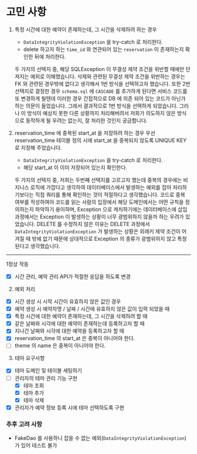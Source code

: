 # 고민 사항

1. 특정 시간에 대한 예약이 존재하는데, 그 시간을 삭제하려 하는 경우
    - `DataIntegrityViolationException` 을 try-catch 로 처리한다.
    - delete 하고자 하는 `time_id` 와 연관되어 있는 `reservation` 이 존재하는지 확인한 뒤에 처리한다.

   두 가지의 선택지 중, 해당 SQLException 이 무결성 제약 조건을 위반할 때에만 던져지는 예외로 이해했습니다.
   삭제와 관련된 무결성 제약 조건을 위반하는 경우는 FK 와 관련된 경우밖에 없다고 생각해서 1번 방식을 선택하고자 했습니다.
   또한 2번 선택지로 결정한 경우 `schema.sql` 에 `CASCADE` 를 추가하게 된다면 서비스 코드를 또 변경하게 될텐데 이러한 경우 간접적으로 DB 에 의존 되어 있는 코드가 아닌가 하는 의문이
   들었습니다.
   그래서 결과적으로 1번 방식을 선택하게 되었습니다. 그러나 이 방식이 예상치 못한 다른 상황까지 처리해버려서 저희가 의도하지 않은 방식으로 동작하게 될 우려는 없는지, 잘 처리한 것인지 궁금합니다.

2. reservation_time 에 중복된 start_at 을 저장하려 하는 경우
   우선 reservation_time 테이블 정의 시에 start_at 을 중복되지 않도록 UNIQUE KEY 로 지정해 주었습니다.
    - `DataIntegrityViolationException` 을 try-catch 로 처리한다.
    - 해당 start_at 이 이미 저장되어 있는지 확인한다.

   두 가지의 선택지 중, 저희는 두번째 선택지를 고르고자 했는데 중복의 경우에는 비지니스 로직에 가깝다고 생각하여 데이터베이스에서 발생하는 예외를 잡아 처리하기보다는 직접 쿼리를 통해 확인하는 것이 적절하다고
   생각했습니다.
   코드로 중복 여부를 작성하여야 코드를 읽는 사람의 입장에서 해당 도메인에서는 어떤 규칙을 정의하는지 파악하기 용이하며, Exception 으로 캐치하기에는 데이터베이스에 삽입 과정에서는 Exception 이
   발생하는 상황이 너무 광범위하지 않을까 하는 우려가 있었습니다. DELETE 를 수정하지 않은 이유는 DELETE 과정에서 `DataIntegrityViolationException` 가 발생하는 상황은 외래키
   제약 조건이 어겨질 때 밖에 없기 때문에 상대적으로 Exception 의 종류가 광범위하지 않고 특정된다고 생각했습니다.

---

1정상 작동

- [x] 시간 관리, 예약 관리 API가 적절한 응답을 하도록 변경

2. 예외 처리

- [x] 시간 생성 시 시작 시간이 유효하지 않은 값인 경우
- [x] 예약 생성 시 예약자명 / 날짜 / 시간에 유효하지 않은 값이 입력 되었을 때
- [x] 특정 시간에 대한 예약이 존재하는데, 그 시간을 삭제하려 할 때
- [x] 같은 날짜와 시각에 대한 예약이 존재하는데 등록하고자 할 때
- [x] 지나간 날짜와 시각에 대한 예약을 등록하고자 할 때
- [x] reservation_time 의 start_at 은 중복이 아니어야 한다.
- [ ] theme 의 name 은 중복이 아니어야 한다.

3. 테마 요구사항

- [x] 테마 도메인 및 테이블 세팅하기
- [ ] 관리자의 테마 관리 기능 구현
    - [x] 테마 조회
    - [x] 테마 추가
    - [x] 테마 삭제
- [x] 관리자가 예약 정보 등록 시에 테마 선택하도록 구현

### 추후 고려 사항

- FakeDao 를 사용하니 잡을 수 없는 예외(`DataIntegrityViolationException`) 가 있어 테스트 불가
